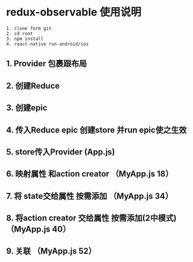 # redux-observable 使用说明

	1. clone form git 
	2. cd root 
	3. npm install 
	4. react-native run-android/ios

## 1. Provider 包裹跟布局 

## 2. 创建Reduce  

## 3. 创建epic

## 4. 传入Reduce epic 创建store 并run epic使之生效

## 5. store传入Provider	(App.js)

## 6. 映射属性 和action creator  （MyApp.js 18）

## 7. 将 state交给属性  按需添加	（MyApp.js 34）

## 8. 将action creator 交给属性  按需添加(2中模式)	（MyApp.js 40）

## 9. 关联 （MyApp.js 52）
